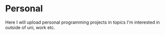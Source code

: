 # Personal

Here I will upload personal programming projects in topics I'm interested in outside of uni, work etc.
